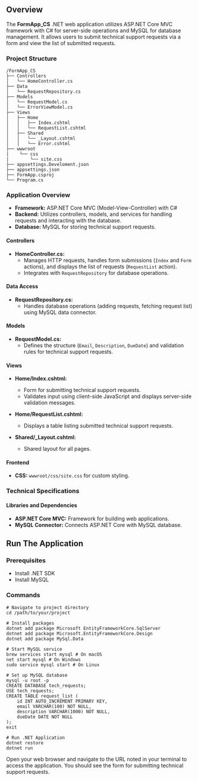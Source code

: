 ## Overview

The **FormApp_CS** .NET web application utilizes ASP.NET Core MVC framework with C# for server-side operations and MySQL for database management. It allows users to submit technical support requests via a form and view the list of submitted requests.

### Project Structure
```
/FormApp_CS
├── Controllers
│   └── HomeController.cs
├── Data
│   └── RequestRepository.cs
├── Models
│   └── RequestModel.cs
│   └── ErrorViewModel.cs
├── Views
│   ├── Home
│   │   ├── Index.cshtml
│   │   └── RequestList.cshtml
│   ├── Shared
│   │   └── _Layout.cshtml
│   │   └── Error.cshtml
├── wwwroot
|    └── css
|        └── site.css
├── appsettings.Develoment.json
├── appsettings.json
├── FormApp.csproj
└── Program.cs

```

### Application Overview

- **Framework:** ASP.NET Core MVC (Model-View-Controller) with C#
- **Backend:** Utilizes controllers, models, and services for handling requests and interacting with the database.
- **Database:** MySQL for storing technical support requests.

#### Controllers

- **HomeController.cs:**
  - Manages HTTP requests, handles form submissions (`Index` and `Form` actions), and displays the list of requests (`RequestList` action).
  - Integrates with `RequestRepository` for database operations.

#### Data Access

- **RequestRepository.cs:**
  - Handles database operations (adding requests, fetching request list) using MySQL data connector.

#### Models

- **RequestModel.cs:**
  - Defines the structure (`Email`, `Description`, `DueDate`) and validation rules for technical support requests.

#### Views

- **Home/Index.cshtml:**
  - Form for submitting technical support requests.
  - Validates input using client-side JavaScript and displays server-side validation messages.

- **Home/RequestList.cshtml:**
  - Displays a table listing submitted technical support requests.

- **Shared/_Layout.cshtml:**
  - Shared layout for all pages.

#### Frontend

- **CSS:** `wwwroot/css/site.css` for custom styling.

### Technical Specifications

#### Libraries and Dependencies

- **ASP.NET Core MVC:** Framework for building web applications.
- **MySQL Connector:** Connects ASP.NET Core with MySQL database.

## Run The Application
### Prerequisites
- Install .NET SDK
- Install MySQL

### Commands
```
# Navigate to project directory
cd /path/to/your/project

# Install packages
dotnet add package Microsoft EntityFrameworkCore.SqlServer
dotnet add package Microsoft.EntityFrameworkCore.Design
dotnet add package MySql.Data

# Start MySQL service
brew services start mysql # On macOS
net start mysql # On Windows
sudo service mysql start # On Linux

# Set up MySQL database
mysql -u root -p
CREATE DATABASE tech_requests;
USE tech_requests;
CREATE TABLE request_list (
    id INT AUTO_INCREMENT PRIMARY KEY,
    email VARCHAR(100) NOT NULL,
    description VARCHAR(1000) NOT NULL,
    dueDate DATE NOT NULL
);
exit

# Run .NET Application
dotnet restore
dotnet run

```

Open your web browser and navigate to the URL noted in your terminal to access the application. You should see the form for submitting technical support requests.